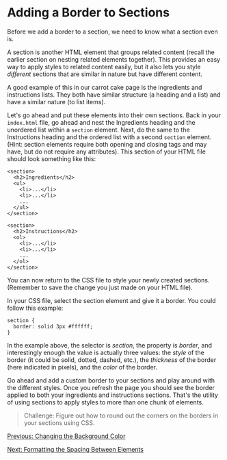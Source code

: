# Adding a Border to Sections

Before we add a border to a section, we need to know what a section even is.

A section is another HTML element that groups related content (recall the earlier section on nesting related elements together). This provides an easy way to apply styles to related content easily, but it also lets you style _different_ sections that are similar in nature but have different content.

A good example of this in our carrot cake page is the ingredients and instructions lists. They both have similar structure (a heading and a list) and have a similar nature (to list items).

Let's go ahead and put these elements into their own sections. Back in your `index.html` file, go ahead and nest the Ingredients heading and the unordered list within a `section` element. Next, do the same to the Instructions heading and the ordered list with a second `section` element. (Hint: section elements require both opening and closing tags and may have, but do not require any attributes).
This section of your HTML file should look something like this:
```
<section>
  <h2>Ingredients</h2>
  <ul>
    <li>...</li>
    <li>...</li>
    ...
  </ul>
</section>

<section>
  <h2>Instructions</h2>
  <ol>
    <li>...</li>
    <li>...</li>
    ...
  </ol>
</section>
```

You can now return to the CSS file to style your newly created sections. (Remember to save the change you just made on your HTML file).

In your CSS file, select the section element and give it a border. You could follow this example:
```
section {
  border: solid 3px #ffffff;
}
```

In the example above, the selector is _section_, the property is _border_, and interestingly enough the value is actually three values: the _style_ of the border (it could be solid, dotted, dashed, etc.), the _thickness_ of the border (here indicated in pixels), and the _color_ of the border.

Go ahead and add a custom border to your sections and play around with the different styles. Once you refresh the page you should see the border applied to both your ingredients and instructions sections. That's the utility of using sections to apply styles to more than one chunk of elements.

> Challenge: Figure out how to round out the corners on the borders in your sections using CSS.

[Previous: Changing the Background Color](css_background_color.md)

[Next: Formatting the Spacing Between Elements](css_format_spacing.md)
